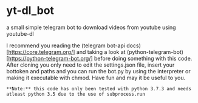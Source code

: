 # yt-dl_bot
a small simple telegram bot to download videos from youtube using youtube-dl


I recommend you reading the (telegram bot-api docs)[https://core.telegram.org/] and taking a look at (python-telegram-bot)[https://python-telegram-bot.org/] before doing something with this code.
After cloning you only need to edit the settings.json file, insert your bottoken and paths and you can run the bot.py by using the interpreter or making it executable with chmod.
Have fun and may it be useful to you.

    **Note:** this code has only been tested with python 3.7.3 and needs atleast python 3.5 due to the use of subprocess.run
